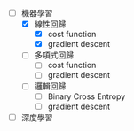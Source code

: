 - [ ] 機器學習
    - [x] 線性回歸
        - [x] cost function
        - [x] gradient descent
    - [ ] 多項式回歸
        - [ ] cost function
        - [ ] gradient descent
    - [ ] 邏輯回歸
        - [ ] Binary Cross Entropy
        - [ ] gradient descent

- [ ] 深度學習
